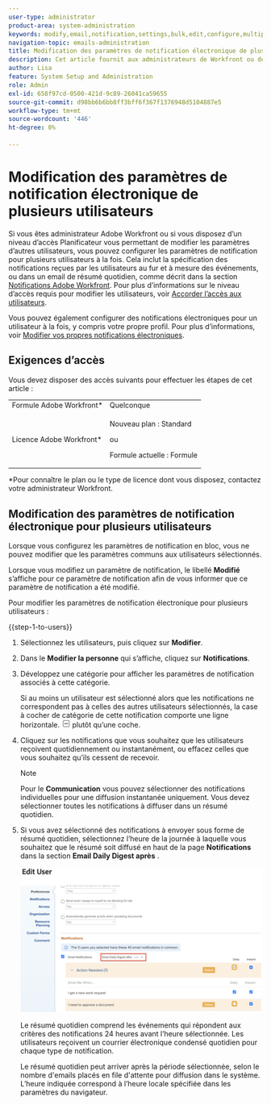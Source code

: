 ```yaml
---
user-type: administrator
product-area: system-administration
keywords: modify,email,notification,settings,bulk,edit,configure,multiple,users
navigation-topic: emails-administration
title: Modification des paramètres de notification électronique de plusieurs utilisateurs
description: Cet article fournit aux administrateurs de Workfront ou de groupe des informations sur la façon dont ils peuvent mettre à jour les notifications par e-mail d’autres utilisateurs.
author: Lisa
feature: System Setup and Administration
role: Admin
exl-id: 658f97cd-0500-421d-9c89-26041ca59655
source-git-commit: d98bb6b6bb8ff3bff6f367f1376948d5104887e5
workflow-type: tm+mt
source-wordcount: '446'
ht-degree: 0%

---
```


# Modification des paramètres de notification électronique de plusieurs utilisateurs

<!-- Audited: 12/2023 -->

Si vous êtes administrateur Adobe Workfront ou si vous disposez d’un niveau d’accès Planificateur vous permettant de modifier les paramètres d’autres utilisateurs, vous pouvez configurer les paramètres de notification pour plusieurs utilisateurs à la fois. Cela inclut la spécification des notifications reçues par les utilisateurs au fur et à mesure des événements, ou dans un email de résumé quotidien, comme décrit dans la section [Notifications Adobe Workfront](../../../workfront-basics/using-notifications/wf-notifications.md). Pour plus d’informations sur le niveau d’accès requis pour modifier les utilisateurs, voir [Accorder l’accès aux utilisateurs](../../../administration-and-setup/add-users/configure-and-grant-access/grant-access-other-users.md).

Vous pouvez également configurer des notifications électroniques pour un utilisateur à la fois, y compris votre propre profil. Pour plus d’informations, voir [Modifier vos propres notifications électroniques](../../../workfront-basics/using-notifications/activate-or-deactivate-your-own-event-notifications.md).


## Exigences d’accès

Vous devez disposer des accès suivants pour effectuer les étapes de cet article :

<table style="table-layout:auto"> 
 <col> 
 <col> 
 <tbody> 
  <tr> 
   <td role="rowheader">Formule Adobe Workfront*</td> 
   <td>Quelconque</td> 
  </tr> 
  <tr> 
   <td role="rowheader">Licence Adobe Workfront*</td> 
   <td> <p>Nouveau plan : Standard </p>
 <p>ou</p> 
<p>Formule actuelle : Formule </p> 
</td> 
  </tr> 
 </tbody> 
</table>

&#42;Pour connaître le plan ou le type de licence dont vous disposez, contactez votre administrateur Workfront.

## Modification des paramètres de notification électronique pour plusieurs utilisateurs

Lorsque vous configurez les paramètres de notification en bloc, vous ne pouvez modifier que les paramètres communs aux utilisateurs sélectionnés.

Lorsque vous modifiez un paramètre de notification, le libellé **Modifié** s’affiche pour ce paramètre de notification afin de vous informer que ce paramètre de notification a été modifié.

Pour modifier les paramètres de notification électronique pour plusieurs utilisateurs :

{{step-1-to-users}}

1. Sélectionnez les utilisateurs, puis cliquez sur **Modifier**.
1. Dans le **Modifier la personne** qui s’affiche, cliquez sur **Notifications**.

1. Développez une catégorie pour afficher les paramètres de notification associés à cette catégorie.

   Si au moins un utilisateur est sélectionné alors que les notifications ne correspondent pas à celles des autres utilisateurs sélectionnés, la case à cocher de catégorie de cette notification comporte une ligne horizontale. ![](assets/straight-line-instead-of-checkmark.jpg) plutôt qu’une coche.


1. Cliquez sur les notifications que vous souhaitez que les utilisateurs reçoivent quotidiennement ou instantanément, ou effacez celles que vous souhaitez qu’ils cessent de recevoir.

   >[!NOTE]
   >
   >   Pour le **Communication** vous pouvez sélectionner des notifications individuelles pour une diffusion instantanée uniquement. Vous devez sélectionner toutes les notifications à diffuser dans un résumé quotidien.


1. Si vous avez sélectionné des notifications à envoyer sous forme de résumé quotidien, sélectionnez l’heure de la journée à laquelle vous souhaitez que le résumé soit diffusé en haut de la page **Notifications** dans la section **Email Daily Digest après** .

   ![](assets/daily-digest-time.png)

   Le résumé quotidien comprend les événements qui répondent aux critères des notifications 24 heures avant l’heure sélectionnée. Les utilisateurs reçoivent un courrier électronique condensé quotidien pour chaque type de notification.

   Le résumé quotidien peut arriver après la période sélectionnée, selon le nombre d&#39;emails placés en file d&#39;attente pour diffusion dans le système. L’heure indiquée correspond à l’heure locale spécifiée dans les paramètres du navigateur.
